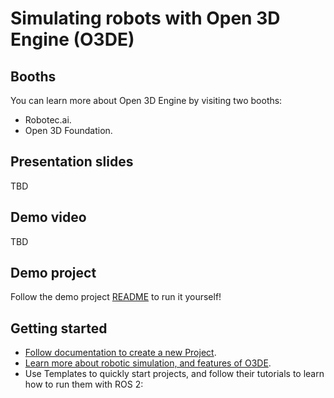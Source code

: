 # Simulating robots with Open 3D Engine (O3DE)

## Booths

You can learn more about Open 3D Engine by visiting two booths:
- Robotec.ai.
- Open 3D Foundation.

## Presentation slides

TBD

## Demo video

TBD

## Demo project

Follow the demo project [README](https://github.com/RobotecAI/ROSCon2023Demo) to run it yourself! 

## Getting started

- [Follow documentation to create a new Project](https://docs.o3de.org/docs/user-guide/interactivity/robotics/project-configuration/).
- [Learn more about robotic simulation, and features of O3DE](https://docs.o3de.org/docs/user-guide/interactivity/robotics/).
- Use Templates to quickly start projects, and follow their tutorials to learn how to run them with ROS 2:
